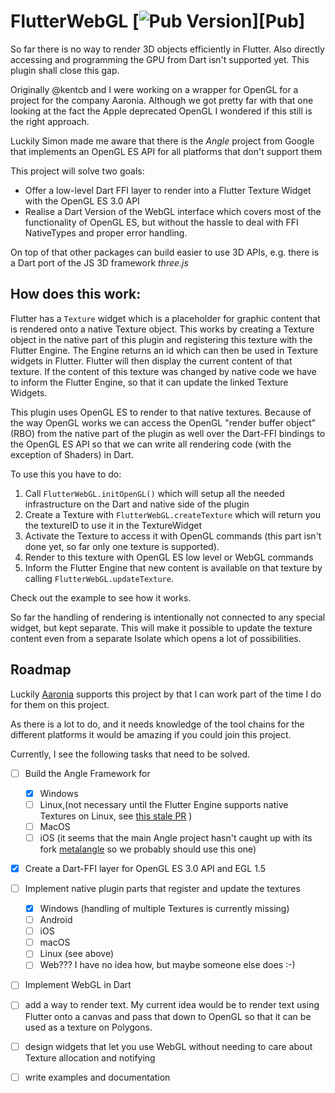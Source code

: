 # FlutterWebGL [![Pub Version](https://img.shields.io/pub/v/flutter_web_gl)][Pub]

So far there is no way to render 3D objects efficiently in Flutter. Also directly accessing and programming the GPU from Dart isn't supported yet. This plugin shall close this gap. 

Originally @kentcb and I were working on a wrapper for OpenGL for a project for the company Aaronia. Although we got pretty far with that one looking at the fact the Apple deprecated OpenGL I wondered if this still is the right approach. 

Luckily Simon made me aware that there is the *Angle* project from Google that implements an OpenGL ES API for all platforms that don't support them

This project will solve two goals:

* Offer a low-level Dart FFI layer to render into a Flutter Texture Widget with the OpenGL ES 3.0 API
* Realise a Dart Version of the WebGL interface which covers most of the functionality of OpenGL ES, but without the hassle to deal with FFI NativeTypes and proper error handling.

On top of that other packages can build easier to use 3D APIs, e.g. there is a Dart port of the JS 3D framework *three.js*

## How does this work:

Flutter has a `Texture` widget which is a placeholder for graphic content that is rendered onto a native Texture object. This works by creating a Texture object in the native part of this plugin and registering this texture with the Flutter Engine. The Engine returns an id which can then be used in Texture widgets in Flutter.
Flutter will then display the current content of that texture. If the content of this texture was changed by native code we have to inform the Flutter Engine, so that it can update the linked Texture Widgets.

This plugin uses OpenGL ES to render to that native textures. Because of the way OpenGL works we can access the OpenGL "render buffer object" (RBO) from the native part of the plugin as well over the Dart-FFI bindings to the OpenGL ES API so that we can write all rendering code (with the exception of Shaders) in Dart.

To use this you have to do:

1. Call `FlutterWebGL.initOpenGL()` which will setup all the needed infrastructure on the Dart and native side of the plugin
2. Create a Texture with `FlutterWebGL.createTexture` which will return you the textureID to use it in the TextureWidget
3. Activate the Texture to access it with OpenGL commands (this part isn't done yet, so far only one texture is supported).
4. Render to this texture with OpenGL ES low level or WebGL commands
5. Inform the Flutter Engine that new content is available on that texture by calling `FlutterWebGL.updateTexture`.

Check out the example to see how it works.

So far the handling of rendering is intentionally not connected to any special widget, but kept separate. This will make it possible to update the texture content even from a separate Isolate which opens a lot of possibilities.

## Roadmap

Luckily [Aaronia](https://aaronia.de) supports this project by that I can work part of the time I do for them on this project. 

As there is a lot to do, and it needs knowledge of the tool chains for the different platforms it would be amazing if you could join this project.

Currently, I see the following tasks that need to be solved.

- [ ] Build the Angle Framework for 
    - [x] Windows 
    - [ ] Linux,(not necessary until the Flutter Engine supports native Textures on Linux, see [this stale PR](https://github.com/flutter/engine/pull/20714) )
    - [ ] MacOS 
    - [ ] iOS (it seems that the main Angle project hasn't caught up with its fork [metalangle](https://github.com/kakashidinho/metalangle) so we probably should use this one)
- [x] Create a Dart-FFI layer for OpenGL ES 3.0 API and EGL 1.5
- [ ] Implement native plugin parts that register and update the textures
    - [x] Windows (handling of multiple Textures is currently missing) 
    - [ ] Android
    - [ ] iOS
    - [ ] macOS
    - [ ] Linux (see above)
    - [ ] Web??? I have no idea how, but maybe someone else does :-)
- [ ] Implement WebGL in Dart
- [ ] add a way to render text. My current idea would be to render text using Flutter onto a canvas and pass that down to OpenGL so that it can be used as a texture on Polygons.

- [ ] design widgets that let you use WebGL without needing to care about Texture allocation and notifying 
- [ ] write examples and documentation
